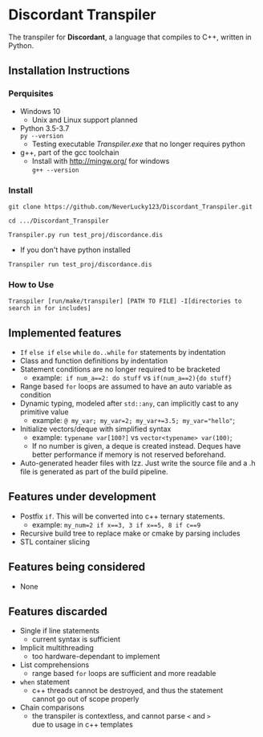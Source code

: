 # Discordant Transpiler
The transpiler for **Discordant**, a language that compiles to C++, written in Python. 
## Installation Instructions
### Perquisites
+  Windows 10
    +   Unix and Linux support planned
+ Python 3.5-3.7  
  `py --version`
    +  Testing executable _Transpiler.exe_ that no longer requires python
+ g++, part of the gcc toolchain  
    +  Install with http://mingw.org/ for windows  
        `g++ --version`
### Install
   `git clone https://github.com/NeverLucky123/Discordant_Transpiler.git` 
    
   `cd .../Discordant_Transpiler`
   
   `Transpiler.py run test_proj/discordance.dis`  
   +  If you don't have python installed
    
 `Transpiler run test_proj/discordance.dis`  

   
### How to Use
    Transpiler [run/make/transpiler] [PATH TO FILE] -I[directories to search in for includes]
## Implemented features
+ `If` `else if` `else` `while` `do..while` `for` statements by indentation  
+ Class and function definitions by indentation  
+ Statement conditions are no longer required to be bracketed  
    + example:` if num_a==2: do stuff` vs `if(num_a==2){do stuff}`  
+ Range based `for` loops are assumed to have an auto variable as condition  
+ Dynamic typing, modeled after `std::any`, can implicitly cast to any primitive value  
    + example: `@ my_var; my_var=2; my_var+=3.5; my_var="hello"`;   
+ Initialize vectors/deque with simplified syntax  
    + example: `typename var[100?]` vs `vector<typename> var(100)`;  
    + If no number is given, a deque is created instead. Deques have better performance if memory is not reserved beforehand. 
+ Auto-generated header files with lzz. Just write the source file and a .h file is generated as part of the build pipeline. 
## Features under development
+ Postfix `if`. This will be converted into c++ ternary statements.
    +  example: `my_num=2 if x==3, 3 if x==5, 8 if c==9`
+ Recursive build tree to replace make or cmake by parsing includes
+ STL container slicing
## Features being considered
+  None
## Features discarded
+   Single if line statements
    +   current syntax is sufficient
+   Implicit multithreading
    +   too hardware-dependant to implement
+   List comprehensions
    +   range based `for` loops are sufficient and more readable
+   `when` statement
    +   c++ threads cannot be destroyed, and thus the statement  
    cannot go out of scope properly
+   Chain comparisons
    +   the transpiler is contextless, and cannot parse `<` and `>`  
    due to usage in c++ templates
